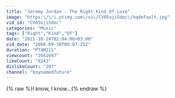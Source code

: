 ```yaml
---
title: "Jeremy Jordan - The Right Kind Of Love"
image: "https:\/\/i.ytimg.com\/vi\/CV05oji5doc\/hqdefault.jpg"
vid_id: "CV05oji5doc"
categories: "Music"
tags: ["Right","Kind","Of"]
date: "2021-10-24T02:04:06+03:00"
vid_date: "2008-09-30T00:07:25Z"
duration: "PT4M21S"
viewcount: "1661697"
likeCount: "9243"
dislikeCount: "297"
channel: "boynamedfuture"
---
```

{% raw %}I know, I know...{% endraw %}
